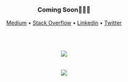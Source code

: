<div align="center">
  <h3>Coming Soon🤘🏻🔥</h3>
  <p align="center">
    <a href="https://medium.com/@omidnikrah">Medium</a> •
    <a href="https://stackoverflow.com/users/6558042/omid-nikrah">Stack Overflow</a> •
    <a href="https://www.linkedin.com/in/omidnikrah/">Linkedin</a> •
    <a href="https://twitter.com/omidnikrah">Twitter</a>
  </p>
  <br />
  <br />
  <br />
  <img src="https://github-readme-stats.vercel.app/api?username=omidnikrah&show_icons=true" />
  <br />
  <br />
  <br />
  <img src="https://raw.githubusercontent.com/omidnikrah/omidnikrah/master/activity-profile.png" />
</p>

